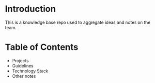 # Introduction
This is a knowledge base repo used to aggregate ideas and notes on the team.

# Table of Contents
- Projects
- Guidelines
- Technology Stack
- Other notes
